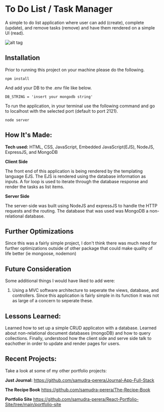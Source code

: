# To Do List / Task Manager
A simple to do list application where user can add (create), complete (update), and remove tasks (remove) and have them rendered on a simple UI (read).

![alt tag](http://placecorgi.com/1200/650)

## Installation
Prior to running this project on your machine please do the following. 
```
npm install 
```
And add your DB to the .env file like below.
```
DB_STRING = 'insert your mongodb string'
```
To run the application, in your terminal use the following command and go to localhost with the selected port (default to port 2121). 
```
node server
```

## How It's Made:

**Tech used:** HTML, CSS, JavaScript, Embedded JavaScript(EJS), NodeJS, ExpressJS, and MongoDB

**Client Side**

The front end of this application is being rendered by the templating language EJS. The EJS is rendered using the database information as inputs. A for loop is used to iterate through the database response and render the tasks as list items. 

**Server Side**

The server-side was built using NodeJS and expressJS to handle the HTTP requests and the routing. The database that was used was MongoDB a non-relational database.  

## Further Optimizations

Since this was a fairly simple project, I don't think there was much need for further optimizations outside of other package that could make quality of life better (ie mongoose, nodemon)

## Future Consideration

Some additional things I would have liked to add were: 

1. Using a MVC software architecture to seperate the views, database, and controllers. Since this application is fairly simple in its function it was not as large of a concern to seperate these. 

## Lessons Learned:
Learned how to set up a simple CRUD applicaton with a database. Learned about non-relational document databases (mongoDB) and how to query collections. Finally, understood how the client side and serve side talk to eachother in order to update and render pages for users. 

## Recent Projects:
Take a look at some of my other portfolio projects:

**Just Journal:** https://github.com/samudra-perera/Journal-App-Full-Stack

**The Recipe Book** https://github.com/samudra-perera/The-Recipe-Book

**Portfolio Site** https://github.com/samudra-perera/React-Portfolio-Site/tree/main/portfolio-site
